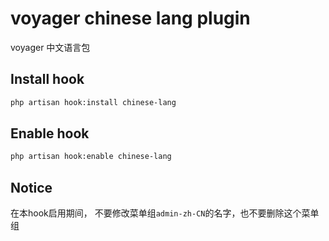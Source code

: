 # voyager chinese lang plugin

voyager 中文语言包

## Install hook

```bash
php artisan hook:install chinese-lang
```

## Enable hook

```bash
php artisan hook:enable chinese-lang
```

## Notice

在本hook启用期间，
不要修改菜单组`admin-zh-CN`的名字，也不要删除这个菜单组